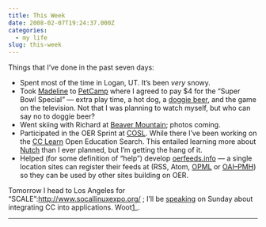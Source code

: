 ```yaml
---
title: This Week
date: 2008-02-07T19:24:37.000Z
categories:
  - my life
slug: this-week
---
```

Things that I’ve done in the past seven days:

<ul class="simple">
  <li>
    Spent most of the time in Logan, <span class="caps">UT</span>. It’s been <em>very</em> snowy.
  </li>
  <li>
    Took <a class="reference external" href="http://yergler.net/Madeline">Madeline</a> to <a class="reference external" href="http://petcamp.com">PetCamp</a> where I agreed to pay $4 for the “Super Bowl Special” — extra play time, a hot dog, a <a class="reference external" href="http://www.beerfordogs.com/">doggie beer</a>, and the game on the television. Not that I was planning to watch myself, but who can say no to doggie beer?
  </li>
  <li>
    Went skiing with Richard at <a class="reference external" href="http://skithebeav.com">Beaver Mountain</a>; photos coming.
  </li>
  <li>
    Participated in the <span class="caps">OER</span> Sprint at <a class="reference external" href="http://cosl.usu.edu/"><span class="caps">COSL</span></a>. While there I’ve been working on the <a class="reference external" href="http://learn.creativecommons.org"><span class="caps">CC</span> Learn</a> Open Education Search. This entailed learning more about <a class="reference external" href="http://lucene.apache.org/nutch/">Nutch</a> than I ever planned, but I’m getting the hang of it.
  </li>
  <li>
    Helped (for some definition of “help”) develop <a class="reference external" href="http://oerfeeds.info">oerfeeds.info</a> — a single location sites can register their feeds at (<span class="caps">RSS</span>, Atom, <a class="reference external" href="http://opml.org/"><span class="caps">OPML</span></a> or <a class="reference external" href="http://www.openarchives.org/pmh/"><span class="caps">OAI</span>&#8211;<span class="caps">PMH</span></a>) so they can be used by other sites building on <span class="caps">OER</span>.
  </li>
</ul>

Tomorrow I head to Los Angeles for “<span class="caps">SCALE</span>”:<http://www.socallinuxexpo.org/> ; I’ll be [speaking][1]  on Sunday about integrating <span class="caps">CC</span> into applications. Woot[1]_.

<hr class="docutils" />



 [1]: http://www.socallinuxexpo.org/scale6x/conference-info/speakers/Nathan-Yergler/
